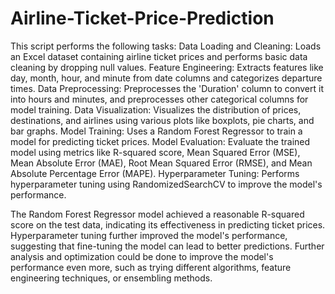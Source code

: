 # Airline-Ticket-Price-Prediction

This script performs the following tasks:
Data Loading and Cleaning: Loads an Excel dataset containing airline ticket prices and performs basic data cleaning by dropping null values.
Feature Engineering: Extracts features like day, month, hour, and minute from date columns and categorizes departure times.
Data Preprocessing: Preprocesses the 'Duration' column to convert it into hours and minutes, and preprocesses other categorical columns for model training.
Data Visualization: Visualizes the distribution of prices, destinations, and airlines using various plots like boxplots, pie charts, and bar graphs.
Model Training: Uses a Random Forest Regressor to train a model for predicting ticket prices.
Model Evaluation: Evaluate the trained model using metrics like R-squared score, Mean Squared Error (MSE), Mean Absolute Error (MAE), Root Mean Squared Error (RMSE), and Mean Absolute Percentage Error (MAPE).
Hyperparameter Tuning: Performs hyperparameter tuning using RandomizedSearchCV to improve the model's performance.

The Random Forest Regressor model achieved a reasonable R-squared score on the test data, indicating its effectiveness in predicting ticket prices.
Hyperparameter tuning further improved the model's performance, suggesting that fine-tuning the model can lead to better predictions.
Further analysis and optimization could be done to improve the model's performance even more, such as trying different algorithms, feature engineering techniques, or ensembling methods.

